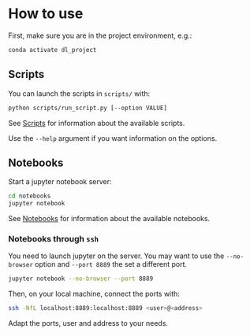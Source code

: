 # How to use

First, make sure you are in the project environment, e.g.:
```bash
conda activate dl_project
```

## Scripts
You can launch the scripts in `scripts/` with:
```bash
python scripts/run_script.py [--option VALUE]
```

See [Scripts](Scripts.md) for information about the available scripts.

Use the `--help` argument if you want information on the options.

## Notebooks
Start a jupyter notebook server:
```bash
cd notebooks
jupyter notebook
```

See [Notebooks](Notebooks.md) for information about the available notebooks.

### Notebooks through `ssh`
You need to launch jupyter on the server. You may want to use the `--no-browser` option and `--port 8889` the set a different port.
```bash
jupyter notebook --no-browser --port 8889
``` 

Then, on your local machine, connect the ports with:
```bash
ssh -NfL localhost:8889:localhost:8889 <user>@<address>
```
Adapt the ports, user and address to your needs.